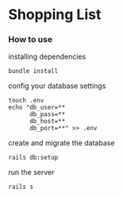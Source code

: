 # Shopping List

### How to use

installing dependencies

```
bundle install
```

config your database settings

```
touch .env
echo "db_user=**
      db_pass=**
      db_host=**
      db_port=**" >> .env
```

create and migrate the database

```
rails db:setup
```

run the server

```
rails s
```
